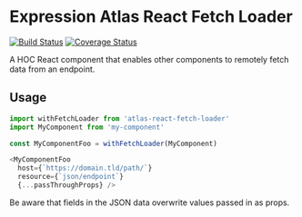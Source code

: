 # Expression Atlas React Fetch Loader
[![Build Status](https://travis-ci.com/ebi-gene-expression-group/atlas-react-fetch-loader.svg?branch=master)](https://travis-ci.com/ebi-gene-expression-group/atlas-react-fetch-loader) [![Coverage Status](https://coveralls.io/repos/github/ebi-gene-expression-group/atlas-react-fetch-loader/badge.svg?branch=master)](https://coveralls.io/github/ebi-gene-expression-group/atlas-react-fetch-loader?branch=master)

A HOC React component that enables other components to remotely fetch data from an endpoint.

## Usage
```js
import withFetchLoader from 'atlas-react-fetch-loader'
import MyComponent from 'my-component'

const MyComponentFoo = withFetchLoader(MyComponent)

<MyComponentFoo
  host={`https://domain.tld/path/`}
  resource={`json/endpoint`}
  {...passThroughProps} />
```

Be aware that fields in the JSON data overwrite values passed in as props.
